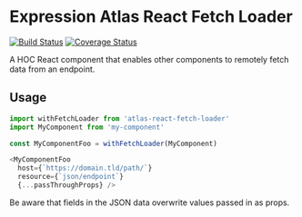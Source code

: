 # Expression Atlas React Fetch Loader
[![Build Status](https://travis-ci.com/ebi-gene-expression-group/atlas-react-fetch-loader.svg?branch=master)](https://travis-ci.com/ebi-gene-expression-group/atlas-react-fetch-loader) [![Coverage Status](https://coveralls.io/repos/github/ebi-gene-expression-group/atlas-react-fetch-loader/badge.svg?branch=master)](https://coveralls.io/github/ebi-gene-expression-group/atlas-react-fetch-loader?branch=master)

A HOC React component that enables other components to remotely fetch data from an endpoint.

## Usage
```js
import withFetchLoader from 'atlas-react-fetch-loader'
import MyComponent from 'my-component'

const MyComponentFoo = withFetchLoader(MyComponent)

<MyComponentFoo
  host={`https://domain.tld/path/`}
  resource={`json/endpoint`}
  {...passThroughProps} />
```

Be aware that fields in the JSON data overwrite values passed in as props.
